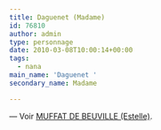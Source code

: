 ```yaml
---
title: Daguenet (Madame)
id: 76810
author: admin
type: personnage
date: 2010-03-08T10:00:14+00:00
tags:
  - nana
main_name: 'Daguenet '
secondary_name: Madame

---
```

— Voir [MUFFAT DE BEUVILLE (Estelle)][1].

 [1]: http://
